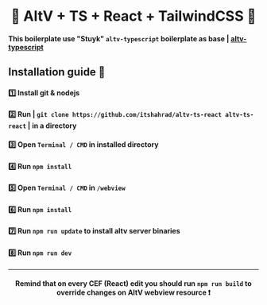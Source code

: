 <h1 align="center">🎉 AltV + TS + React + TailwindCSS 🎉</h1>

#### This boilerplate use "Stuyk" `altv-typescript` boilerplate as base | [altv-typescript](https://github.com/stuyk/altv-typescript) 

## Installation guide 📜
#### 1️⃣ Install git & nodejs 
#### 2️⃣ Run |  ```git clone https://github.com/itshahrad/altv-ts-react altv-ts-react``` | in a directory
#### 3️⃣ Open `Terminal / CMD` in installed directory
#### 4️⃣ Run ```npm install```
#### 5️⃣ Open `Terminal / CMD` in ```/webview```
#### 6️⃣ Run ```npm install```
#### 7️⃣ Run ```npm run update``` to install altv server binaries
#### 8️⃣ Run ```npm run dev```

<hr />

<h4 align="center">Remind that on every CEF (React) edit you should run <code>npm run build</code> to override changes on AltV <b>webview resource</b> ❗</h4> 

